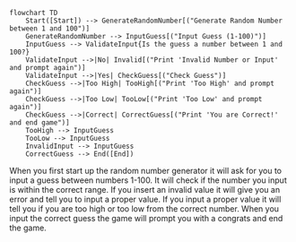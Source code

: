 ```mermaid
flowchart TD
    Start([Start]) --> GenerateRandomNumber[("Generate Random Number between 1 and 100")]
    GenerateRandomNumber --> InputGuess[("Input Guess (1-100)")]
    InputGuess --> ValidateInput{Is the guess a number between 1 and 100?}
    ValidateInput -->|No| Invalid[("Print 'Invalid Number or Input' and prompt again")]
    ValidateInput -->|Yes| CheckGuess[("Check Guess")]
    CheckGuess -->|Too High| TooHigh[("Print 'Too High' and prompt again")]
    CheckGuess -->|Too Low| TooLow[("Print 'Too Low' and prompt again")]
    CheckGuess -->|Correct| CorrectGuess[("Print 'You are Correct!' and end game")]
    TooHigh --> InputGuess
    TooLow --> InputGuess
    InvalidInput --> InputGuess
    CorrectGuess --> End([End])
```

When you first start up the random number generator it will ask for you to input a guess between numbers 1-100. It will check if the number you input is within the correct range. If you insert an invalid value it will give you an error and tell you to input a proper value. If you input a proper value it will tell you if you are too high or too low from the correct number. When you input the correct guess the game will prompt you with a congrats and end the game.